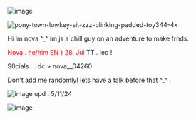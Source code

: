 ![image](https://github.com/user-attachments/assets/021a96b8-3038-437e-b6aa-70a5c858d955)


![pony-town-lowkey-sit-zzz-blinking-padded-toy344-4x](https://github.com/user-attachments/assets/a3f86642-b79f-4b74-80c7-dd954e84d7db)

Hi Im nova ^_^ im js a chill guy on an adventure to make frnds. 

 <font color="red">Nova . he/him EN } 28. Jul</font>
 TT . leo ! 
 
 S0cials . . dc > nova__04260 

 Don't add me randomly! lets have a talk before that ^_^ .

 ![image](https://github.com/user-attachments/assets/b199a756-ae64-4d99-adfa-4c202b25ccde)
upd . 5/11/24

![image](https://github.com/user-attachments/assets/3b63fbd5-d8e4-44d0-81a6-0bfc77461a37)
